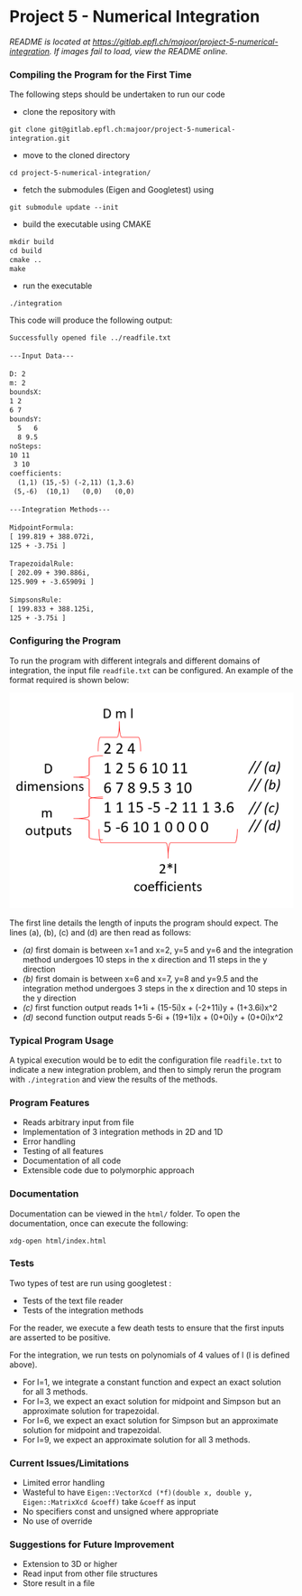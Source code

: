 # Project 5 - Numerical Integration

*README is located at https://gitlab.epfl.ch/majoor/project-5-numerical-integration. If images fail to load, view the README online.*

### Compiling the Program for the First Time
The following steps should be undertaken to run our code
- clone the repository with 
```
git clone git@gitlab.epfl.ch:majoor/project-5-numerical-integration.git
```
- move to the cloned directory
```
cd project-5-numerical-integration/
```
- fetch the submodules (Eigen and Googletest) using 
```
git submodule update --init
```
- build the executable using CMAKE 
```
mkdir build
cd build
cmake ..
make
```
- run the executable 
```
./integration
```

This code will produce the following output:
```
Successfully opened file ../readfile.txt

---Input Data---

D: 2
m: 2
boundsX: 
1 2
6 7
boundsY: 
  5   6
  8 9.5
noSteps: 
10 11
 3 10
coefficients: 
  (1,1) (15,-5) (-2,11) (1,3.6)
 (5,-6)  (10,1)   (0,0)   (0,0)

---Integration Methods---

MidpointFormula:
[ 199.819 + 388.072i,
125 + -3.75i ]

TrapezoidalRule:
[ 202.09 + 390.886i,
125.909 + -3.65909i ]

SimpsonsRule:
[ 199.833 + 388.125i,
125 + -3.75i ]

```

### Configuring the Program
To run the program with different integrals and different domains of integration, the input file `readfile.txt` can be configured. An example of the format required is shown below:

![image showing file structure](README_Images/file_structure.PNG)

The first line details the length of inputs the program should expect. The lines (a), (b), (c) and (d) are then read as follows:
- *(a)* first domain is between x=1 and x=2, y=5 and y=6 and the integration method undergoes 10 steps in the x direction and 11 steps in the y direction
- *(b)* first domain is between x=6 and x=7, y=8 and y=9.5 and the integration method undergoes 3 steps in the x direction and 10 steps in the y direction
- *(c)* first function output reads 1+1i + (15-5i)x + (-2+11i)y + (1+3.6i)x^2
- *(d)* second function output reads 5-6i + (19+1i)x + (0+0i)y + (0+0i)x^2

### Typical Program Usage
A typical execution would be to edit the configuration file `readfile.txt` to indicate a new integration problem, and then to simply rerun the program
with `./integration` and view the results of the methods.

### Program Features
- Reads arbitrary input from file
- Implementation of 3 integration methods in 2D and 1D
- Error handling
- Testing of all features
- Documentation of all code
- Extensible code due to polymorphic approach

### Documentation
Documentation can be viewed in the `html/` folder. To open the documentation, once can execute the following:
```
xdg-open html/index.html
```

### Tests
Two types of test are run using googletest :
- Tests of the text file reader
- Tests of the integration methods

For the reader, we execute a few death tests to ensure that the first inputs are asserted to be positive.

For the integration, we run tests on polynomials of 4 values of l (l is defined above).
- For l=1, we integrate a constant function and expect an exact solution for all 3 methods.
- For l=3, we expect an exact solution for midpoint and Simpson but an approximate solution for trapezoidal.
- For l=6, we expect an exact solution for Simpson but an approximate solution for midpoint and trapezoidal.
- For l=9, we expect an approximate solution for all 3 methods.

### Current Issues/Limitations
- Limited error handling
- Wasteful to have `Eigen::VectorXcd (*f)(double x, double y, Eigen::MatrixXcd &coeff)` take `&coeff` as input
- No specifiers const and unsigned where appropriate
- No use of override

### Suggestions for Future Improvement
- Extension to 3D or higher
- Read input from other file structures
- Store result in a file